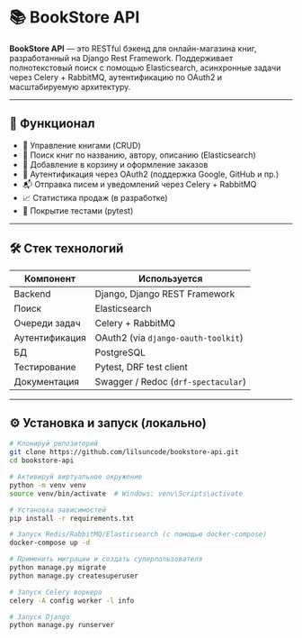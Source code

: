 # 📚 BookStore API

**BookStore API** — это RESTful бэкенд для онлайн-магазина книг, разработанный на Django Rest Framework. Поддерживает полнотекстовый поиск с помощью Elasticsearch, асинхронные задачи через Celery + RabbitMQ, аутентификацию по OAuth2 и масштабируемую архитектуру.

---

## 🚀 Функционал

- 📖 Управление книгами (CRUD)
- 🔎 Поиск книг по названию, автору, описанию (Elasticsearch)
- 🛒 Добавление в корзину и оформление заказов
- 🔐 Аутентификация через OAuth2 (поддержка Google, GitHub и пр.)
- 📬 Отправка писем и уведомлений через Celery + RabbitMQ
- 📈 Статистика продаж (в разработке)
- 🧪 Покрытие тестами (pytest)

---

## 🛠️ Стек технологий

| Компонент     | Используется                     |
|---------------|----------------------------------|
| Backend       | Django, Django REST Framework    |
| Поиск         | Elasticsearch                    |
| Очереди задач | Celery + RabbitMQ                |
| Аутентификация| OAuth2 (via `django-oauth-toolkit`) |
| БД            | PostgreSQL                       |
| Тестирование  | Pytest, DRF test client          |
| Документация  | Swagger / Redoc (`drf-spectacular`) |

---

## ⚙️ Установка и запуск (локально)

```bash
# Клонируй репозиторий
git clone https://github.com/lilsuncode/bookstore-api.git
cd bookstore-api

# Активируй виртуальное окружение
python -m venv venv
source venv/bin/activate  # Windows: venv\Scripts\activate

# Установка зависимостей
pip install -r requirements.txt

# Запуск Redis/RabbitMQ/Elasticsearch (с помощью docker-compose)
docker-compose up -d

# Применить миграции и создать суперпользователя
python manage.py migrate
python manage.py createsuperuser

# Запуск Celery воркера
celery -A config worker -l info

# Запуск Django
python manage.py runserver

